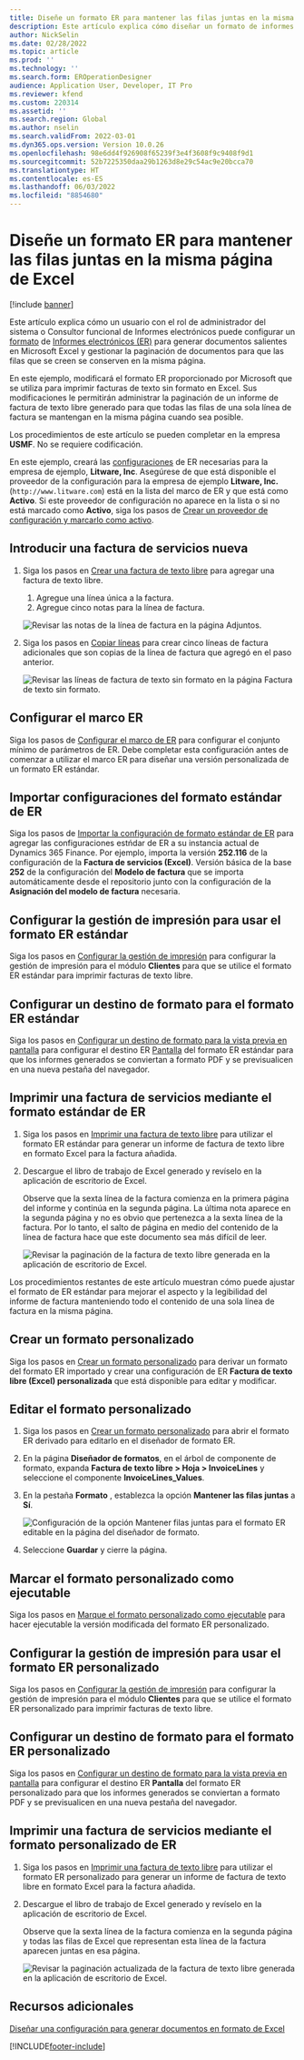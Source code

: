 ```yaml
---
title: Diseñe un formato ER para mantener las filas juntas en la misma página de Excel
description: Este artículo explica cómo diseñar un formato de informes electrónicos (ER) que mantiene las filas juntas en la misma página de Microsoft Excel.
author: NickSelin
ms.date: 02/28/2022
ms.topic: article
ms.prod: ''
ms.technology: ''
ms.search.form: EROperationDesigner
audience: Application User, Developer, IT Pro
ms.reviewer: kfend
ms.custom: 220314
ms.assetid: ''
ms.search.region: Global
ms.author: nselin
ms.search.validFrom: 2022-03-01
ms.dyn365.ops.version: Version 10.0.26
ms.openlocfilehash: 98e6dd4f926908f65239f3e4f3608f9c9408f9d1
ms.sourcegitcommit: 52b7225350daa29b1263d8e29c54ac9e20bcca70
ms.translationtype: HT
ms.contentlocale: es-ES
ms.lasthandoff: 06/03/2022
ms.locfileid: "8854680"
---
```

# <a name="design-an-er-format-to-keep-rows-together-on-the-same-excel-page"></a>Diseñe un formato ER para mantener las filas juntas en la misma página de Excel

[!include [banner](../includes/banner.md)]


Este artículo explica cómo un usuario con el rol de administrador del sistema o Consultor funcional de Informes electrónicos puede configurar un [formato](er-overview-components.md#format-component) de [Informes electrónicos (ER)](general-electronic-reporting.md) para generar documentos salientes en Microsoft Excel y gestionar la paginación de documentos para que las filas que se creen se conserven en la misma página.

En este ejemplo, modificará el formato ER proporcionado por Microsoft que se utiliza para imprimir facturas de texto sin formato en Excel. Sus modificaciones le permitirán administrar la paginación de un informe de factura de texto libre generado para que todas las filas de una sola línea de factura se mantengan en la misma página cuando sea posible.

Los procedimientos de este artículo se pueden completar en la empresa **USMF**. No se requiere codificación.

En este ejemplo, creará las [configuraciones](general-electronic-reporting.md#Configuration) de ER necesarias para la empresa de ejemplo, **Litware, Inc**. Asegúrese de que está disponible el proveedor de la configuración para la empresa de ejemplo **Litware, Inc.** (`http://www.litware.com`) está en la lista del marco de ER y que está como **Activo**. Si este proveedor de configuración no aparece en la lista o si no está marcado como **Activo**, siga los pasos de [Crear un proveedor de configuración y marcarlo como activo](tasks/er-configuration-provider-mark-it-active-2016-11.md).

## <a name="enter-a-new-free-text-invoice"></a>Introducir una factura de servicios nueva

1. Siga los pasos en [Crear una factura de texto libre](../../../finance/accounts-receivable/create-free-text-invoice-new.md#create-a-free-text-invoice-1) para agregar una factura de texto libre.

    1. Agregue una línea única a la factura.
    2. Agregue cinco notas para la línea de factura.

    ![Revisar las notas de la línea de factura en la página Adjuntos.](./media/er-keep-excel-rows-together-notes.png)

2. Siga los pasos en [Copiar líneas](../../../finance/accounts-receivable/create-free-text-invoice-new.md#copy-lines) para crear cinco líneas de factura adicionales que son copias de la línea de factura que agregó en el paso anterior.

    ![Revisar las líneas de factura de texto sin formato en la página Factura de texto sin formato.](./media/er-keep-excel-rows-together-invoice.png)

## <a name="configure-the-er-framework"></a>Configurar el marco ER

Siga los pasos de [Configurar el marco de ER](er-quick-start2-customize-report.md#ConfigureFramework) para configurar el conjunto mínimo de parámetros de ER. Debe completar esta configuración antes de comenzar a utilizar el marco ER para diseñar una versión personalizada de un formato ER estándar.

## <a name="import-the-standard-er-format-configuration"></a>Importar configuraciones del formato estándar de ER

Siga los pasos de [Importar la configuración de formato estándar de ER](er-quick-start2-customize-report.md#ImportERSolution1) para agregar las configuraciones estńdar de ER a su instancia actual de Dynamics 365 Finance. Por ejemplo, importa la versión **252.116** de la configuración de la **Factura de servicios (Excel)**. Versión básica de la base **252** de la configuración del **Modelo de factura** que se importa automáticamente desde el repositorio junto con la configuración de la **Asignación del modelo de factura** necesaria.

## <a name="set-up-print-management-to-use-the-standard-er-format"></a>Configurar la gestión de impresión para usar el formato ER estándar

Siga los pasos en [Configurar la gestión de impresión](er-embed-images-header-footer-excel-reports.md#ConfigurePrintManagement1) para configurar la gestión de impresión para el módulo **Clientes** para que se utilice el formato ER estándar para imprimir facturas de texto libre.

## <a name="configure-a-format-destination-for-the-standard-er-format"></a>Configurar un destino de formato para el formato ER estándar

Siga los pasos en [Configurar un destino de formato para la vista previa en pantalla](er-quick-start1-new-solution.md#ConfigureDestination) para configurar el destino ER [Pantalla](er-destination-type-screen.md) del formato ER estándar para que los informes generados se conviertan a formato PDF y se previsualicen en una nueva pestaña del navegador.

## <a name="print-a-free-text-invoice-by-using-the-standard-er-format"></a>Imprimir una factura de servicios mediante el formato estándar de ER

1. Siga los pasos en [Imprimir una factura de texto libre](er-embed-images-header-footer-excel-reports.md#ProcessInvoice1) para utilizar el formato ER estándar para generar un informe de factura de texto libre en formato Excel para la factura añadida.
2. Descargue el libro de trabajo de Excel generado y revíselo en la aplicación de escritorio de Excel.

    Observe que la sexta línea de la factura comienza en la primera página del informe y continúa en la segunda página. La última nota aparece en la segunda página y no es obvio que pertenezca a la sexta línea de la factura. Por lo tanto, el salto de página en medio del contenido de la línea de factura hace que este documento sea más difícil de leer.

    ![Revisar la paginación de la factura de texto libre generada en la aplicación de escritorio de Excel.](./media/er-keep-excel-rows-together-invoice1.gif)

Los procedimientos restantes de este artículo muestran cómo puede ajustar el formato de ER estándar para mejorar el aspecto y la legibilidad del informe de factura manteniendo todo el contenido de una sola línea de factura en la misma página.

## <a name="create-a-custom-format"></a>Crear un formato personalizado

Siga los pasos en [Crear un formato personalizado](er-embed-images-header-footer-excel-reports.md#DeriveProvidedFormat) para derivar un formato del formato ER importado y crear una configuración de ER **Factura de texto libre (Excel) personalizada** que está disponible para editar y modificar.

## <a name="edit-the-custom-format"></a>Editar el formato personalizado

1. Siga los pasos en [Crear un formato personalizado](er-embed-images-header-footer-excel-reports.md#ConfigureDerivedFormat) para abrir el formato ER derivado para editarlo en el diseñador de formato ER.
2. En la página **Diseñador de formatos**, en el árbol de componente de formato, expanda **Factura de texto libre \> Hoja \> InvoiceLines** y seleccione el componente **InvoiceLines_Values**.
3. En la pestaña **Formato** , establezca la opción **Mantener las filas juntas** a **Sí**.

    ![Configuración de la opción Mantener filas juntas para el formato ER editable en la página del diseñador de formato.](./media/er-keep-excel-rows-together-format.png)

4. Seleccione **Guardar** y cierre la página.

## <a name="mark-the-custom-format-as-runnable"></a>Marcar el formato personalizado como ejecutable

Siga los pasos en [Marque el formato personalizado como ejecutable](er-embed-images-header-footer-excel-reports.md#MarkFormatRunnable) para hacer ejecutable la versión modificada del formato ER personalizado.

## <a name="set-up-print-management-to-use-the-custom-er-format"></a>Configurar la gestión de impresión para usar el formato ER personalizado

Siga los pasos en [Configurar la gestión de impresión](er-embed-images-header-footer-excel-reports.md#ConfigurePrintManagement2) para configurar la gestión de impresión para el módulo **Clientes** para que se utilice el formato ER personalizado para imprimir facturas de texto libre.

## <a name="configure-a-format-destination-for-the-custom-er-format"></a>Configurar un destino de formato para el formato ER personalizado

Siga los pasos en [Configurar un destino de formato para la vista previa en pantalla](er-quick-start1-new-solution.md#ConfigureDestination) para configurar el destino ER **Pantalla** del formato ER personalizado para que los informes generados se conviertan a formato PDF y se previsualicen en una nueva pestaña del navegador.

## <a name="print-a-free-text-invoice-by-using-the-custom-er-format"></a>Imprimir una factura de servicios mediante el formato personalizado de ER

1. Siga los pasos en [Imprimir una factura de texto libre](er-embed-images-header-footer-excel-reports.md#ProcessInvoice2) para utilizar el formato ER personalizado para generar un informe de factura de texto libre en formato Excel para la factura añadida.
2. Descargue el libro de trabajo de Excel generado y revíselo en la aplicación de escritorio de Excel.

    Observe que la sexta línea de la factura comienza en la segunda página y todas las filas de Excel que representan esta línea de la factura aparecen juntas en esa página.

    ![Revisar la paginación actualizada de la factura de texto libre generada en la aplicación de escritorio de Excel.](./media/er-keep-excel-rows-together-invoice2.gif)

## <a name="additional-resources"></a>Recursos adicionales

[Diseñar una configuración para generar documentos en formato de Excel](er-fillable-excel.md)

[!INCLUDE[footer-include](../../../includes/footer-banner.md)]
